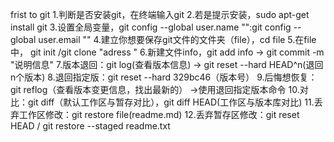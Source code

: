 frist to git
1.判断是否安装git，在终端输入git
2.若是提示安装，sudo apt-get install git
3.设置全局变量，git config --global user.name "":git config --global user.email ""
4.建立你想要保存git文件的文件夹（file），cd file
5.在file中， git init /git clone "adress  " 
6.新建文件info，git add info -> git commit -m "说明信息"
7.版本退回：git log(查看版本信息) -> git reset --hard HEAD^n(退回n个版本)
8.退回指定版：git reset --hard 329bc46（版本号）
9.后悔想恢复：git reflog（查看版本变更信息，找出最新的） ->使用退回指定版本命令
10.对比：git diff（默认工作区与暂存对比），git diff HEAD(工作区与版本库对比)
11.丢弃工作区修改：git restore file(readme.md)
12.丢弃暂存区修改：git reset HEAD <file> / git restore --staged readme.txt